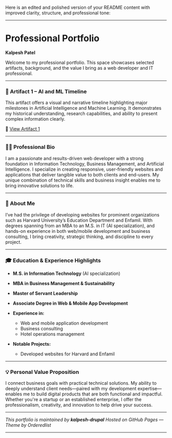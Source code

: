 Here is an edited and polished version of your README content with improved clarity, structure, and professional tone:

---

# **Professional Portfolio**

**Kalpesh Patel**

Welcome to my professional portfolio. This space showcases selected artifacts, background, and the value I bring as a web developer and IT professional.

---

### 📌 Artifact 1 – AI and ML Timeline

This artifact offers a visual and narrative timeline highlighting major milestones in Artificial Intelligence and Machine Learning. It demonstrates my historical understanding, research capabilities, and ability to present complex information clearly.

🔗 [View Artifact 1](artifacts/artifact1/index.html)

---

### 👨‍💻 Professional Bio

I am a passionate and results-driven web developer with a strong foundation in Information Technology, Business Management, and Artificial Intelligence. I specialize in creating responsive, user-friendly websites and applications that deliver tangible value to both clients and end-users. My unique combination of technical skills and business insight enables me to bring innovative solutions to life.

---

### 📄 About Me

I’ve had the privilege of developing websites for prominent organizations such as Harvard University’s Education Department and Enfamil. With degrees spanning from an MBA to an M.S. in IT (AI specialization), and hands-on experience in both web/mobile development and business consulting, I bring creativity, strategic thinking, and discipline to every project.

---

### 🎓 Education & Experience Highlights

* **M.S. in Information Technology** (AI specialization)
* **MBA in Business Management & Sustainability**
* **Master of Servant Leadership**
* **Associate Degree in Web & Mobile App Development**
* **Experience in:**

  * Web and mobile application development
  * Business consulting
  * Hotel operations management
* **Notable Projects:**

  * Developed websites for Harvard and Enfamil

---

### 💡 Personal Value Proposition

I connect business goals with practical technical solutions. My ability to deeply understand client needs—paired with my development expertise—enables me to build digital products that are both functional and impactful. Whether you're a startup or an established enterprise, I offer the professionalism, creativity, and innovation to help drive your success.

---

*This portfolio is maintained by **kalpesh-drupal***
*Hosted on GitHub Pages — Theme by Orderedlist*

---